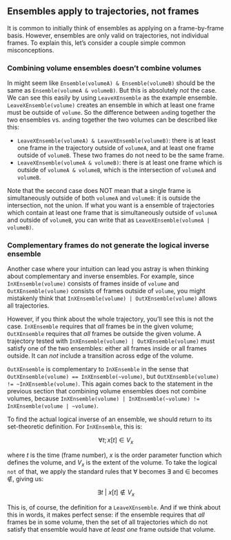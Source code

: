 ## Ensembles apply to trajectories, not frames

It is common to initially think of ensembles as applying on a frame-by-frame
basis. However, ensembles are only valid on trajectories, not individual
frames. To explain this, let’s consider a couple simple common misconceptions.

### Combining volume ensembles doesn’t combine volumes

In might seem like `Ensemble(volumeA) & Ensemble(volumeB)` should be the same
as `Ensemble(volumeA & volumeB)`. But this is absolutely *not* the case. We can
see this easily by using `LeaveXEnsemble` as the example ensemble.
`LeaveXEnsemble(volume)` creates an ensemble in which at least one frame must
be outside of `volume`. So the difference between `and`ing together the two
ensembles vs. `and`ing together the two volumes can be described like this:

* `LeaveXEnsemble(volumeA) & LeaveXEnsemble(volumeB)`: there is at least one
frame in the trajectory outside of `volumeA`, and at least one frame outside of
`volumeB`. These two frames do not need to be the same frame.
* `LeaveXEnsemble(volumeA & volumeB)`: there is at least one frame which is
outside of `volumeA & volumeB`, which is the intersection of `volumeA` and
`volumeB`.

Note that the second case does NOT mean that a single frame is simultaneously
outside of both `volumeA` and `volumeB`: it is outside the intersection, not
the union. If what you want is a ensemble of trajectories which contain at
least one frame that is simultaneously outside of `volumeA` and outside of
`volumeB`, you can write that as `LeaveXEnsemble(volumeA | volumeB)`.

### Complementary frames do not generate the logical inverse ensemble

Another case where your intuition can lead you astray is when thinking about
complementary and inverse ensembles. For example, since `InXEnsemble(volume)`
consists of frames inside of `volume` and `OutXEnsemble(volume)` consists of
frames outside of `volume`, you might mistakenly think that
`InXEnsemble(volume) | OutXEnsemble(volume)` allows all trajectories.

However, if you think about the whole trajectory, you’ll see this is not the
case. `InXEnsemble` requires that *all* frames be in the given volume;
`OutXEnsemble` requires that *all* frames be outside the given volume. A
trajectory tested with `InXEnsemble(volume) | OutXEnsemble(volume)` must
satisfy one of the two ensembles: either all frames inside or all frames
outside. It can *not* include a transition across edge of the volume.

`OutXEnsemble` is complementary to `InXEnsemble` in the sense that
`OutXEnsemble(volume) == InXEnsemble(~volume)`, but  `OutXEnsemble(volume) !=
~InXEnsemble(volume)`. This again comes back to the statement in the previous
section that combining volume ensembles does not combine volumes, because
`InXEnsemble(volume) | InXEnsemble(~volume) != InXEnsemble(volume | ~volume)`.

To find the actual logical inverse of an ensemble, we should return to its
set-theoretic definition. For `InXEnsemble`, this is:

$$
\forall t; x[t] \in V_x
$$

where $t$ is the time (frame number), $x$ is the order parameter function which
defines the volume, and $V_x$ is the extent of the volume. To take the logical
`not` of that, we apply the standard rules that $\forall$ becomes $\exists$ and
$\in$ becomes $\notin$, giving us:

$$
\exists t\ |\ x[t] \notin V_x
$$

This is, of course, the definition for a `LeaveXEnsemble`. And if we think
about this in words, it makes perfect sense: if the ensemble requires that
*all* frames be in some volume, then the set of all trajectories which do not
satisfy that ensemble would have *at least one* frame outside that volume.
